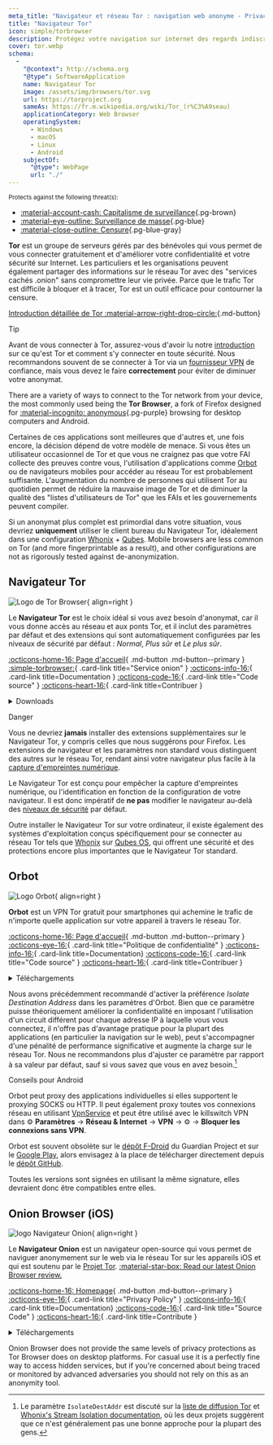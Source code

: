```yaml
---
meta_title: "Navigateur et réseau Tor : navigation web anonyme - Privacy Guides"
title: "Navigateur Tor"
icon: simple/torbrowser
description: Protégez votre navigation sur internet des regards indiscrets en utilisant le réseau Tor, un réseau sécurisé qui contourne la censure.
cover: tor.webp
schema:
  - 
    "@context": http://schema.org
    "@type": SoftwareApplication
    name: Navigateur Tor
    image: /assets/img/browsers/tor.svg
    url: https://torproject.org
    sameAs: https://fr.m.wikipedia.org/wiki/Tor_(r%C3%A9seau)
    applicationCategory: Web Browser
    operatingSystem:
      - Windows
      - macOS
      - Linux
      - Android
    subjectOf:
      "@type": WebPage
      url: "./"
---
```


<small>Protects against the following threat(s):</small>

- [:material-account-cash: Capitalisme de surveillance](basics/common-threats.md#surveillance-as-a-business-model ""){.pg-brown}
- [:material-eye-outline: Surveillance de masse](basics/common-threats.md#mass-surveillance-programs ""){.pg-blue}
- [:material-close-outline: Censure](basics/common-threats.md#avoiding-censorship ""){.pg-blue-gray}

**Tor** est un groupe de serveurs gérés par des bénévoles qui vous permet de vous connecter gratuitement et d'améliorer votre confidentialité et votre sécurité sur Internet. Les particuliers et les organisations peuvent également partager des informations sur le réseau Tor avec des "services cachés .onion" sans compromettre leur vie privée. Parce que le trafic Tor est difficile à bloquer et à tracer, Tor est un outil efficace pour contourner la censure.

[Introduction détaillée de Tor :material-arrow-right-drop-circle:](advanced/tor-overview.md ""){.md-button}

<div class="admonition tip" markdown>
<p class="admonition-title">Tip</p>

Avant de vous connecter à Tor, assurez-vous d'avoir lu notre [introduction](advanced/tor-overview.md) sur ce qu'est Tor et comment s'y connecter en toute sécurité. Nous recommandons souvent de se connecter à Tor via un [fournisseur VPN](vpn.md) de confiance, mais vous devez le faire **correctement** pour éviter de diminuer votre anonymat.

</div>

There are a variety of ways to connect to the Tor network from your device, the most commonly used being the **Tor Browser**, a fork of Firefox designed for [:material-incognito: anonymous](basics/common-threats.md#anonymity-vs-privacy ""){.pg-purple} browsing for desktop computers and Android.

Certaines de ces applications sont meilleures que d'autres et, une fois encore, la décision dépend de votre modèle de menace. Si vous êtes un utilisateur occasionnel de Tor et que vous ne craignez pas que votre FAI collecte des preuves contre vous, l'utilisation d'applications comme [Orbot](#orbot) ou de navigateurs mobiles pour accéder au réseau Tor est probablement suffisante. L'augmentation du nombre de personnes qui utilisent Tor au quotidien permet de réduire la mauvaise image de Tor et de diminuer la qualité des "listes d'utilisateurs de Tor" que les FAIs et les gouvernements peuvent compiler.

Si un anonymat plus complet est primordial dans votre situation, vous devriez **uniquement** utiliser le client bureau du Navigateur Tor, idéalement dans une configuration [Whonix](desktop.md#whonix) + [Qubes](desktop.md#qubes-os). Mobile browsers are less common on Tor (and more fingerprintable as a result), and other configurations are not as rigorously tested against de-anonymization.

## Navigateur Tor

<div class="admonition recommendation" markdown>

![Logo de Tor Browser](assets/img/browsers/tor.svg){ align=right }

Le **Navigateur Tor** est le choix idéal si vous avez besoin d'anonymat, car il vous donne accès au réseau et aux ponts Tor, et il inclut des paramètres par défaut et des extensions qui sont automatiquement configurées par les niveaux de sécurité par défaut : *Normal*, *Plus sûr* et *Le plus sûr*.

[:octicons-home-16: Page d'accueil](https://torproject.org){ .md-button .md-button--primary }
[:simple-torbrowser:](http://2gzyxa5ihm7nsggfxnu52rck2vv4rvmdlkiu3zzui5du4xyclen53wid.onion){ .card-link title="Service onion" }
[:octicons-info-16:](https://tb-manual.torproject.org){ .card-link title=Documentation }
[:octicons-code-16:](https://gitlab.torproject.org/tpo/applications/tor-browser){ .card-link title="Code source" }
[:octicons-heart-16:](https://donate.torproject.org){ .card-link title=Contribuer }

<details class="downloads" markdown>
<summary>Downloads</summary>

- [:simple-googleplay: Google Play](https://play.google.com/store/apps/details?id=org.torproject.torbrowser)
- [:simple-android: Android](https://torproject.org/download/#android)
- [:fontawesome-brands-windows: Windows](https://torproject.org/download)
- [:simple-apple: macOS](https://torproject.org/download)
- [:simple-linux: Linux](https://torproject.org/download)

</details>

</div>

<div class="admonition danger" markdown>
<p class="admonition-title">Danger</p>

Vous ne devriez **jamais** installer des extensions supplémentaires sur le Navigateur Tor, y compris celles que nous suggérons pour Firefox. Les extensions de navigateur et les paramètres non standard vous distinguent des autres sur le réseau Tor, rendant ainsi votre navigateur plus facile à la [capture d'empreintes numérique](https://support.torproject.org/fr/glossary/browser-fingerprinting/).

</div>

Le Navigateur Tor est conçu pour empêcher la capture d'empreintes numérique, ou l'identification en fonction de la configuration de votre navigateur. Il est donc impératif de **ne pas** modifier le navigateur au-delà des [niveaux de sécurité](https://tb-manual.torproject.org/security-settings) par défaut.

Outre installer le Navigateur Tor sur votre ordinateur, il existe également des systèmes d'exploitation conçus spécifiquement pour se connecter au réseau Tor tels que [Whonix](desktop.md#whonix) sur [Qubes OS](desktop.md#qubes-os), qui offrent une sécurité et des protections encore plus importantes que le Navigateur Tor standard.

## Orbot

<div class="admonition recommendation" markdown>

![Logo Orbot](assets/img/self-contained-networks/orbot.svg){ align=right }

**Orbot** est un VPN Tor gratuit pour smartphones qui achemine le trafic de n'importe quelle application sur votre appareil à travers le réseau Tor.

[:octicons-home-16: Page d'accueil](https://orbot.app){ .md-button .md-button--primary }
[:octicons-eye-16:](https://orbot.app/privacy-policy){ .card-link title="Politique de confidentialité" }
[:octicons-info-16:](https://orbot.app/faqs){ .card-link title=Documentation}
[:octicons-code-16:](https://orbot.app/code){ .card-link title="Code source" }
[:octicons-heart-16:](https://orbot.app/donate){ .card-link title=Contribuer }

<details class="downloads" markdown>
<summary>Téléchargements</summary>

- [:simple-googleplay: Google Play](https://play.google.com/store/apps/details?id=org.torproject.android)
- [:simple-appstore: App Store](https://apps.apple.com/app/id1609461599)
- [:simple-github: GitHub](https://github.com/guardianproject/orbot/releases)

</details>

</div>

Nous avons précédemment recommandé d'activer la préférence *Isolate Destination Address* dans les paramètres d'Orbot. Bien que ce paramètre puisse théoriquement améliorer la confidentialité en imposant l'utilisation d'un circuit différent pour chaque adresse IP à laquelle vous vous connectez, il n'offre pas d'avantage pratique pour la plupart des applications (en particulier la navigation sur le web), peut s'accompagner d'une pénalité de performance significative et augmente la charge sur le réseau Tor. Nous ne recommandons plus d'ajuster ce paramètre par rapport à sa valeur par défaut, sauf si vous savez que vous en avez besoin.[^1]

<div class="admonition tip" markdown>
<p class="admonition-title">Conseils pour Android</p>

Orbot peut proxy des applications individuelles si elles supportent le proxying SOCKS ou HTTP. Il peut également proxy toutes vos connexions réseau en utilisant [VpnService](https://developer.android.com/reference/android/net/VpnService) et peut être utilisé avec le killswitch VPN dans :gear: **Paramètres** → **Réseau & Internet** → **VPN** → :gear: → **Bloquer les connexions sans VPN**.

Orbot est souvent obsolète sur le [dépôt F-Droid](https://guardianproject.info/fdroid) du Guardian Project et sur le [Google Play](https://play.google.com/store/apps/details?id=org.torproject.android), alors envisagez à la place de télécharger directement depuis le [dépôt GitHub](https://github.com/guardianproject/orbot/releases).

Toutes les versions sont signées en utilisant la même signature, elles devraient donc être compatibles entre elles.

</div>

## Onion Browser (iOS)

<div class="admonition recommendation" markdown>

![logo Navigateur Onion](assets/img/self-contained-networks/onion_browser.svg){ align=right }

Le **Navigateur Onion** est un navigateur open-source qui vous permet de naviguer anonymement sur le web via le réseau Tor sur les appareils iOS et qui est soutenu par le [Projet Tor](https://support.torproject.org/glossary/onion-browser). [:material-star-box: Read our latest Onion Browser review.](/articles/2024/09/18/onion-browser-review)

[:octicons-home-16: Homepage](https://onionbrowser.com){ .md-button .md-button--primary }
[:octicons-eye-16:](https://onionbrowser.com/privacy-policy){ .card-link title="Privacy Policy" }
[:octicons-info-16:](https://onionbrowser.com/faqs){ .card-link title=Documentation}
[:octicons-code-16:](https://github.com/OnionBrowser/OnionBrowser){ .card-link title="Source Code" }
[:octicons-heart-16:](https://onionbrowser.com/donate){ .card-link title=Contribute }

<details class="downloads" markdown>
<summary>Téléchargements</summary>

- [:simple-appstore: App Store](https://apps.apple.com/app/id519296448)

</details>

</div>

Onion Browser does not provide the same levels of privacy protections as Tor Browser does on desktop platforms. For casual use it is a perfectly fine way to access hidden services, but if you're concerned about being traced or monitored by advanced adversaries you should not rely on this as an anonymity tool.

[^1]: Le paramètre `IsolateDestAddr` est discuté sur la [liste de diffusion Tor](https://lists.torproject.org/pipermail/tor-talk/2012-May/024403.html) et [Whonix's Stream Isolation documentation](https://whonix.org/wiki/Stream_Isolation), où les deux projets suggèrent que ce n'est généralement pas une bonne approche pour la plupart des gens.
